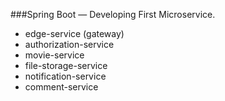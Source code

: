 ###Spring Boot — Developing First Microservice.
- edge-service (gateway)
- authorization-service
- movie-service
- file-storage-service
- notification-service
- comment-service


